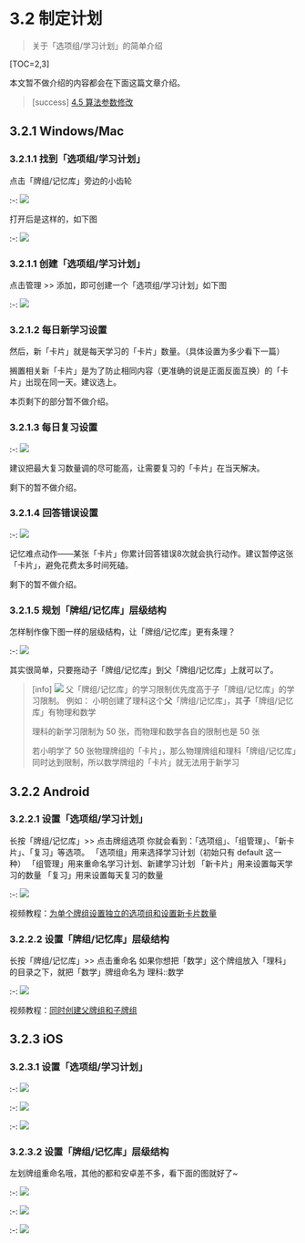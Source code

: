 # 3.2 制定计划

> 关于「选项组/学习计划」的简单介绍

\[TOC=2,3\]

本文暂不做介绍的内容都会在下面这篇文章介绍。

> \[success\] [4.5 算法参数修改](https://github.com/L-M-Sherlock/AnkigaokaoTutorial/tree/b82008e9b3758f399a722fb33777cba00dce5458/advanced-operation/modify-parameter.md)

## 3.2.1 Windows/Mac

### 3.2.1.1 找到「选项组/学习计划」

点击「牌组/记忆库」旁边的小齿轮

:-: ![](../.gitbook/assets/9.22.21.59.PNG)

打开后是这样的，如下图

:-: ![](../.gitbook/assets/9.22.22.08.PNG)

### 3.2.1.1 创建「选项组/学习计划」

点击管理 &gt;&gt; 添加，即可创建一个「选项组/学习计划」如下图

:-: ![](../.gitbook/assets/9.22.23.15.PNG)

### 3.2.1.2 每日新学习设置

然后，新「卡片」就是每天学习的「卡片」数量。（具体设置为多少看下一篇）

搁置相关新「卡片」是为了防止相同内容（更准确的说是正面反面互换）的「卡片」出现在同一天。建议选上。

本页剩下的部分暂不做介绍。

### 3.2.1.3 每日复习设置

:-: ![](../.gitbook/assets/tim-jie-tu-20180922235504.png)

建议把最大复习数量调的尽可能高，让需要复习的「卡片」在当天解决。

剩下的暂不做介绍。

### 3.2.1.4 回答错误设置

:-: ![](../.gitbook/assets/tim-jie-tu-20180922235651.png)

记忆难点动作——某张「卡片」你累计回答错误8次就会执行动作。建议暂停这张「卡片」，避免花费太多时间死磕。

剩下的暂不做介绍。

### 3.2.1.5 规划「牌组/记忆库」层级结构

怎样制作像下图一样的层级结构，让「牌组/记忆库」更有条理？

:-: ![](../.gitbook/assets/tim-jie-tu-20180923083737.png)

其实很简单，只要拖动子「牌组/记忆库」到父「牌组/记忆库」上就可以了。

> \[info\] ![](https://github.com/L-M-Sherlock/AnkigaokaoTutorial/tree/b82008e9b3758f399a722fb33777cba00dce5458/images/TIM截图20181006152539.png%20=50x50) 父「牌组/记忆库」的学习限制优先度高于子「牌组/记忆库」的学习限制。 例如： 小明创建了理科这个**父**「牌组/记忆库」，其**子**「牌组/记忆库」有物理和数学
>
> 理科的新学习限制为 50 张，而物理和数学各自的限制也是 50 张
>
> 若小明学了 50 张物理牌组的「卡片」，那么物理牌组和理科「牌组/记忆库」同时达到限制，所以数学牌组的「卡片」就无法用于新学习

## 3.2.2 Android

### 3.2.2.1 设置「选项组/学习计划」

长按「牌组/记忆库」&gt;&gt; 点击牌组选项 你就会看到：「选项组」、「组管理」、「新卡片」、「复习」等选项。 「选项组」用来选择学习计划（初始只有 default 这一种） 「组管理」用来重命名学习计划、新建学习计划 「新卡片」用来设置每天学习的数量 「复习」用来设置每天复习的数量

:-: ![](../.gitbook/assets/gif_20180924094104.gif)

视频教程：[为单个牌组设置独立的选项组和设置新卡片数量](https://www.bilibili.com/video/av41518619?p=10)

### 3.2.2.2 设置「牌组/记忆库」层级结构

长按「牌组/记忆库」&gt;&gt; 点击重命名 如果你想把「数学」这个牌组放入「理科」的目录之下，就把「数学」牌组命名为 理科::数学

:-: ![](../.gitbook/assets/gif_20180924094507.gif)

视频教程：[同时创建父牌组和子牌组](https://www.bilibili.com/video/av41518619?p=7)

## 3.2.3 iOS

### 3.2.3.1 设置「选项组/学习计划」

:-: ![](../.gitbook/assets/TIM图片20200731141508.jpg)

:-: ![](../.gitbook/assets/TIM图片20200731141512.jpg)

:-: ![](../.gitbook/assets/TIM图片20200731141515.jpg)

### 3.2.3.2 设置「牌组/记忆库」层级结构

左划牌组重命名哦，其他的都和安卓差不多，看下面的图就好了~

:-: ![](../.gitbook/assets/TIM图片20200731141658.jpg)

:-: ![](../.gitbook/assets/TIM图片20200731141702.jpg)

:-: ![](../.gitbook/assets/TIM图片20200731141707.png)

